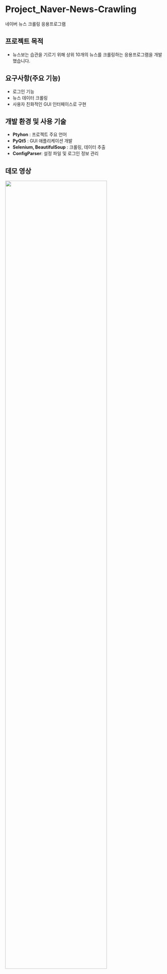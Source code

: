 # Project_Naver-News-Crawling
네이버 뉴스 크롤링 응용프로그램 
  
## 프로젝트 목적
- 뉴스보는 습관을 기르기 위해 상위 10개의 뉴스를 크롤링하는 응용프로그램을 개발했습니다.
    
## 요구사항(주요 기능)
- 로그인 기능
- 뉴스 데이터 크롤링
- 사용자 친화적인 GUI 인터페이스로 구현

## 개발 환경 및 사용 기술
* **Ptyhon** : 프로젝트 주요 언어
* **PyQt5** : GUI 애플리케이션 개발
* **Selenium, BeautifulSoup** : 크롤링, 데이터 추출
* **ConfigParser**: 설정 파일 및 로그인 정보 관리

## 데모 영상
<img width="80%" src="https://github.com/LeticiaKang/Project_board/assets/87592790/370dc660-c578-4edf-9614-f903a1ef868b">
